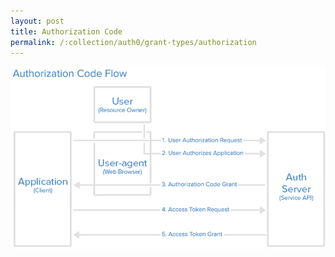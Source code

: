 ```yaml
---
layout: post
title: Authorization Code
permalink: /:collection/auth0/grant-types/authorization
---
```


![grant-authorization-code.png](https://github.com/arpit04tripathi/files-cdn/raw/cdn/auth0/grant-authorization-code.png)
